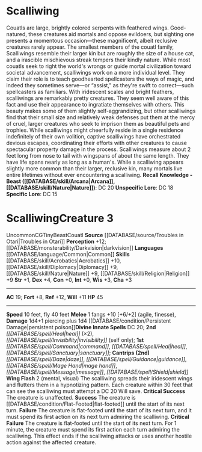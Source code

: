 ﻿---
ac: '19'
alignment: CG
charisma: '+3'
constitution: '+0'
creature_ability:
- Wing Flash
creature_family: '[[DATABASE/monsterfamily/Couatl|Couatl]]'
dexterity: '+4'
fly_speed: '40'
fortitude: '+8'
hp: '45'
id: '1025'
intelligence: '+0'
land_speed: '10'
language:
- '[[DATABASE/language/Common|Common]]'
level: '3'
max_speed: '40'
name: Scalliwing
perception: '+12'
rarity: Uncommon
reflex: '+12'
sense:
- '[[DATABASE/monsterability/Darkvision|darkvision]]'
size: Tiny
skill:
- '[[DATABASE/skill/Acrobatics|Acrobatics]] +10'
- '[[DATABASE/skill/Diplomacy|Diplomacy]] +9'
- '[[DATABASE/skill/Nature|Nature]] +9'
- '[[DATABASE/skill/Religion|Religion]] +9'
source: '[[DATABASE/source/Troubles in Otari|Troubles in Otari]]'
speed:
- 10 feet
- fly 40 feet
spell:
- '[[DATABASE/spell/Command|Command]]'
- '[[DATABASE/spell/Daze|Daze]]'
- '[[DATABASE/spell/Guidance|Guidance]]'
- '[[DATABASE/spell/Heal|Heal]]'
- '[[DATABASE/spell/Invisibility|Invisibility]]'
- '[[DATABASE/spell/Mage Hand|Mage Hand]]'
- '[[DATABASE/spell/Message|Message]]'
- '[[DATABASE/spell/Sanctuary|Sanctuary]]'
- '[[DATABASE/spell/Shield|Shield]]'
strength: '+1'
strength_req: '1'
strongest_save:
- Reflex
trait:
- '[[DATABASE/trait/Beast|Beast]]'
- '[[DATABASE/trait/Couatl|Couatl]]'
- '[[DATABASE/trait/Uncommon|Uncommon]]'
type: Creature
vision: Darkvision
weakest_save:
- Fortitude
will: '+11'
wisdom: '+3'

---
# Scalliwing

Couatls are large, brightly colored serpents with feathered wings. Good-natured, these creatures aid mortals and oppose evildoers, but sighting one presents a momentous occasion—these magnificent, albeit reclusive creatures rarely appear.
 The smallest members of the couatl family, Scalliwings resemble their larger kin but are roughly the size of a house cat, and a irascible mischievous streak tempers their kindly nature. While most couatls seek to right the world's wrongs or guide mortal civilization toward societal advancement, scalliwings work on a more individual level. They claim their role is to teach goodhearted spellcasters the ways of magic, and indeed they sometimes serve—or “assist,” as they're swift to correct—such spellcasters as familiars.
 With iridescent scales and bright feathers, scalliwings are remarkably pretty creatures. They seem well aware of this fact and use their appearance to ingratiate themselves with others. This beauty makes some of them slightly self-aggrandizing, but other scalliwings find that their small size and relatively weak defenses put them at the mercy of cruel, larger creatures who seek to imprison them as beautiful pets and trophies. While scalliwings might cheerfully reside in a single residence indefinitely of their own volition, captive scalliwings have orchestrated devious escapes, coordinating their efforts with other creatures to cause spectacular property damage in the process.
 Scalliwings measure about 2 feet long from nose to tail with wingspans of about the same length. They have life spans nearly as long as a human's. While a scalliwing appears slightly more common than their larger, reclusive kin, many mortals live entire lifetimes without ever encountering a scalliwing.
**Recall Knowledge - Beast ([[DATABASE/skill/Arcana|Arcana]], [[DATABASE/skill/Nature|Nature]])**: DC 20
**Unspecific Lore**: DC 18
**Specific Lore**: DC 15

# Scalliwing<span class="item-type">Creature 3</span>

<span class="trait-uncommon item-trait">Uncommon</span><span class="trait-alignment item-trait">CG</span><span class="trait-size item-trait">Tiny</span><span class="item-trait">Beast</span><span class="item-trait">Couatl</span>
**Source** [[DATABASE/source/Troubles in Otari|Troubles in Otari]]
**Perception** +12; [[DATABASE/monsterability/Darkvision|darkvision]]
**Languages** [[DATABASE/language/Common|Common]]
**Skills** [[DATABASE/skill/Acrobatics|Acrobatics]] +10, [[DATABASE/skill/Diplomacy|Diplomacy]] +9, [[DATABASE/skill/Nature|Nature]] +9, [[DATABASE/skill/Religion|Religion]] +9
**Str** +1, **Dex** +4, **Con** +0, **Int** +0, **Wis** +3, **Cha** +3

---
**AC** 19; **Fort** +8, **Ref** +12, **Will** +11
**HP** 45

---
**Speed** 10 feet, fly 40 feet
<span class="in-box-ability">**Melee** <span class="action-icon">1</span> fangs +10 [+6/+2] (agile, finesse), **Damage** 1d4+1 piercing plus 1d4 [[DATABASE/condition/Persistent Damage|persistent poison]]</span>**Divine Innate Spells** DC 20; **2nd** _[[DATABASE/spell/Heal|heal]]_ (×2), _[[DATABASE/spell/Invisibility|invisibility]]_ (self only); **1st** _[[DATABASE/spell/Command|command]]_, _[[DATABASE/spell/Heal|heal]]_, _[[DATABASE/spell/Sanctuary|sanctuary]]_; **Cantrips** **(2nd)** _[[DATABASE/spell/Daze|daze]]_, _[[DATABASE/spell/Guidance|guidance]]_, _[[DATABASE/spell/Mage Hand|mage hand]]_, _[[DATABASE/spell/Message|message]]_, _[[DATABASE/spell/Shield|shield]]_
<span class="in-box-ability">**Wing Flash** <span class="action-icon">2</span> (mental, visual) The scalliwing spreads their iridescent wings and flutters them in a hypnotizing pattern. Each creature within 30 feet that can see the scalliwing must attempt a DC 20 Will save. 
**Critical Success** The creature is unaffected. 
**Success** The creature is [[DATABASE/condition/Flat-Footed|flat-footed]] until the start of its next turn. 
**Failure** The creature is flat-footed until the start of its next turn, and it must spend its first action on its next turn admiring the scalliwing. 
**Critical Failure** The creature is flat-footed until the start of its next turn. For 1 minute, the creature must spend its first action each turn admiring the scalliwing. This effect ends if the scalliwing attacks or uses another hostile action against the affected creature.</span>